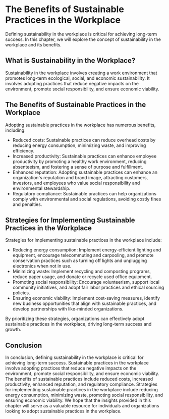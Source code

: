 The Benefits of Sustainable Practices in the Workplace
===========================================================================================================

Defining sustainability in the workplace is critical for achieving long-term success. In this chapter, we will explore the concept of sustainability in the workplace and its benefits.

What is Sustainability in the Workplace?
----------------------------------------

Sustainability in the workplace involves creating a work environment that promotes long-term ecological, social, and economic sustainability. It involves adopting practices that reduce negative impacts on the environment, promote social responsibility, and ensure economic viability.

The Benefits of Sustainable Practices in the Workplace
------------------------------------------------------

Adopting sustainable practices in the workplace has numerous benefits, including:

* Reduced costs: Sustainable practices can reduce overhead costs by reducing energy consumption, minimizing waste, and improving efficiency.
* Increased productivity: Sustainable practices can enhance employee productivity by promoting a healthy work environment, reducing absenteeism, and fostering a sense of purpose and fulfillment.
* Enhanced reputation: Adopting sustainable practices can enhance an organization's reputation and brand image, attracting customers, investors, and employees who value social responsibility and environmental stewardship.
* Regulatory compliance: Sustainable practices can help organizations comply with environmental and social regulations, avoiding costly fines and penalties.

Strategies for Implementing Sustainable Practices in the Workplace
------------------------------------------------------------------

Strategies for implementing sustainable practices in the workplace include:

* Reducing energy consumption: Implement energy-efficient lighting and equipment, encourage telecommuting and carpooling, and promote conservation practices such as turning off lights and unplugging electronics when not in use.
* Minimizing waste: Implement recycling and composting programs, reduce paper usage, and donate or recycle used office equipment.
* Promoting social responsibility: Encourage volunteerism, support local community initiatives, and adopt fair labor practices and ethical sourcing policies.
* Ensuring economic viability: Implement cost-saving measures, identify new business opportunities that align with sustainable practices, and develop partnerships with like-minded organizations.

By prioritizing these strategies, organizations can effectively adopt sustainable practices in the workplace, driving long-term success and growth.

Conclusion
----------

In conclusion, defining sustainability in the workplace is critical for achieving long-term success. Sustainable practices in the workplace involve adopting practices that reduce negative impacts on the environment, promote social responsibility, and ensure economic viability. The benefits of sustainable practices include reduced costs, increased productivity, enhanced reputation, and regulatory compliance. Strategies for implementing sustainable practices in the workplace include reducing energy consumption, minimizing waste, promoting social responsibility, and ensuring economic viability. We hope that the insights provided in this chapter will serve as a valuable resource for individuals and organizations looking to adopt sustainable practices in the workplace.
